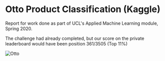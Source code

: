 # Otto Product Classification (Kaggle)

Report for work done as part of UCL's Applied Machine Learning module, Spring 2020. 

The challenge had already completed, but our score on the private leaderboard would have been position 361/3505  (Top 11%)

![Otto](https://storage.googleapis.com/kaggle-competitions/kaggle/4280/media/Grafik.jpg)<br/>

